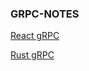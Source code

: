 ### GRPC-NOTES



[React gRPC](https://daily.dev/blog/build-a-chat-app-using-grpc-and-reactjs#userslist)

[Rust gRPC](https://konghq.com/blog/engineering/building-grpc-apis-with-rust)
